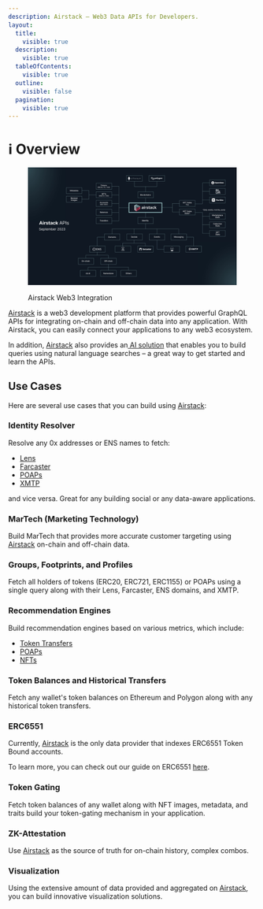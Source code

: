 ```yaml
---
description: Airstack – Web3 Data APIs for Developers.
layout:
  title:
    visible: true
  description:
    visible: true
  tableOfContents:
    visible: true
  outline:
    visible: false
  pagination:
    visible: true
---
```


# ℹ Overview

<figure><img src="../.gitbook/assets/image.png" alt=""><figcaption><p>Airstack Web3 Integration</p></figcaption></figure>

[Airstack](https://airstack.xyz) is a web3 development platform that provides powerful GraphQL APIs for integrating on-chain and off-chain data into any application. With Airstack, you can easily connect your applications to any web3 ecosystem.

In addition, [Airstack](https://airstack.xyz) also provides an[ AI solution](airstack-ai.md) that enables you to build queries using natural language searches – a great way to get started and learn the APIs.

## Use Cases

Here are several use cases that you can build using [Airstack](https://airstack.xyz):&#x20;

### Identity Resolver

Resolve any 0x addresses or ENS names to fetch:

* [Lens](../use-cases/lens/)
* [Farcaster](../guides/resolve-identities/farcaster.md)
* [POAPs](../guides/recommendation-engine/poaps.md)
* [XMTP](../guides/xmtp/)

and vice versa. Great for any building social or any data-aware applications.&#x20;

### MarTech (Marketing Technology)

Build MarTech that provides more accurate customer targeting using [Airstack](https://airstack.xyz) on-chain and off-chain data.

### Groups, Footprints, and Profiles

Fetch all holders of tokens (ERC20, ERC721, ERC1155) or POAPs using a single query along with their Lens, Farcaster, ENS domains, and XMTP.

### Recommendation Engines

Build recommendation engines based on various metrics, which include:

* [Token Transfers](../guides/recommendation-engine/token-transfers.md)
* [POAPs](../guides/recommendation-engine/poaps.md)
* [NFTs](../guides/recommendation-engine/nfts.md)

### Token Balances and Historical Transfers

Fetch any wallet's token balances on Ethereum and Polygon along with any historical token transfers.

### ERC6551

Currently, [Airstack](https://airstack.xyz) is the only data provider that indexes ERC6551 Token Bound accounts.

To learn more, you can check out our guide on ERC6551 [here](../guides/token-bound-accounts/).

### Token Gating

Fetch token balances of any wallet along with NFT images, metadata, and traits build your token-gating mechanism in your application.

### ZK-Attestation

Use [Airstack](https://airstack.xyz) as the source of truth for on-chain history, complex combos.

### Visualization

Using the extensive amount of data provided and aggregated on [Airstack](https://airstack.xyz), you can build innovative visualization solutions.
